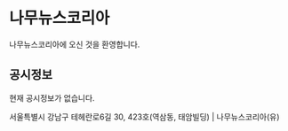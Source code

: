 # 나무뉴스코리아
나무뉴스코리아에 오신 것을 환영합니다.

## 공시정보
현재 공시정보가 없습니다.

<footer><div class="company-info">서울특별시 강남구 테헤란로6길 30, 423호(역삼동, 태암빌딩) | 나무뉴스코리아(유)</div></footer>
